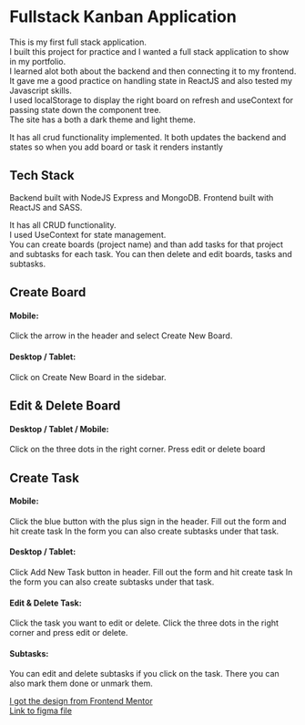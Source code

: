 # Fullstack Kanban Application

This is my first full stack application. <br/>
I built this project for practice and I wanted a full stack application to show in my portfolio.<br/>
I learned alot both about the backend and then connecting it to my frontend. <br/>
It gave me a good practice on handling state in ReactJS and also tested my Javascript skills.<br/>
I used localStorage to display the right board on refresh and useContext for passing state down the component tree.<br/>
The site has a both a dark theme and light theme.

It has all crud functionality implemented. It both updates the backend and states so when you add board or task it renders instantly<br/>

## Tech Stack

Backend built with NodeJS Express and MongoDB.
Frontend built with ReactJS and SASS.

It has all CRUD functionality.<br/>
I used UseContext for state management.<br/>
You can create boards (project name) and than add tasks for that project and subtasks for each task.
You can then delete and edit boards, tasks and subtasks.

## Create Board

#### Mobile:

Click the arrow in the header and select Create New Board.

#### Desktop / Tablet:

Click on Create New Board in the sidebar.

## Edit & Delete Board

#### Desktop / Tablet / Mobile:

Click on the three dots in the right corner. Press edit or delete board

## Create Task

#### Mobile:

Click the blue button with the plus sign in the header. Fill out the form and hit create task
In the form you can also create subtasks under that task.

#### Desktop / Tablet:

Click Add New Task button in header. Fill out the form and hit create task
In the form you can also create subtasks under that task.

#### Edit & Delete Task:

Click the task you want to edit or delete. Click the three dots in the right corner
and press edit or delete.

#### Subtasks:

You can edit and delete subtasks if you click on the task. There you can also mark them done or unmark them.

[I got the design from Frontend Mentor](www.frontendmentor.io)<br/>
[Link to figma file](https://www.figma.com/file/ajw52wSmWYbWvVk3j0pMvD/kanban-task-management-web-app?node-id=0%3A8345&t=7upSnXKbdlrAJ1x3-1)
